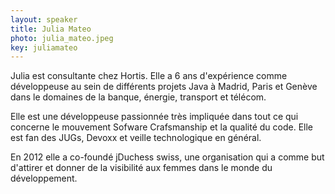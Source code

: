 ```yaml
---
layout: speaker
title: Julia Mateo
photo: julia_mateo.jpeg
key: juliamateo
---
```


Julia est consultante chez Hortis. Elle a 6 ans d'expérience comme développeuse au sein de différents projets Java à Madrid, Paris et Genève dans le domaines de la banque, énergie, transport et télécom.

Elle est une développeuse passionnée très impliquée dans tout ce qui concerne le mouvement Sofware Crafsmanship et la qualité du code. Elle est fan des JUGs, Devoxx et veille technologique en général.

En 2012 elle a co-foundé jDuchess swiss, une organisation qui a comme but d'attirer et donner de la visibilité aux femmes dans le monde du développement.